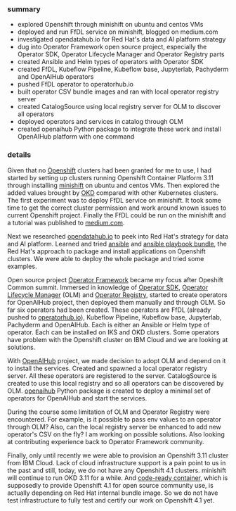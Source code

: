 ### summary

* explored Openshift through minishift on ubuntu and centos VMs
* deployed and run FfDL service on minishift, blogged on medium.com
* investigated opendatahub.io for Red Hat's data and AI platform strategy
* dug into Operator Framework open source project, especially the Operator SDK, Operator Lifecycle Manager and Operator Registry parts
* created Ansible and Helm types of operators with Operator SDK
* created FfDL, Kubeflow Pipeline, Kubeflow base, Jupyterlab, Pachyderm and OpenAIHub operators
* pushed FfDL operator to operatorhub.io
* built operator CSV bundle images and ran with local operator registry server
* created CatalogSource using local registry server for OLM to discover all operators
* deployed operators and services in catalog through OLM
* created openaihub Python package to integrate these work and install OpenAIHub platform with one command


### details

Given that no [Openshift](www.openshift.com) clusters had been granted for me to use, I had started by setting up clusters running Openshift Container Platform 3.11 through installing [minishift](https://github.com/minishift/minishift) on ubuntu and centos VMs. Then explored the added values brought by [OKD](https://www.okd.io/) compared with other Kubernetes clusters. The first experiment was to deploy FfDL service on minishift. It took some time to get the correct cluster permission and work around known issues to current Openshift project. Finally the FfDL could be run on the minishift and a tutorial was published to [medium.com](https://medium.com/@dsml4real/deep-learning-model-training-with-ffdl-on-minishift-510dc40fca56).


Next we researched [opendatahub.io](https://opendatahub.io/) to peek into Red Hat's strategy for data and AI platform. Learned and tried [ansible](https://www.ansible.com/) and [ansible playbook bundle](https://github.com/ansibleplaybookbundle/ansible-playbook-bundle), the Red Hat's approach to package and install applications on Openshift clusters. We were able to deploy the whole package and tried some examples.


Open source project [Operator Framework](https://github.com/operator-framework) became my focus after Opeshift Common summit. Immersed in knowledge of [Operator SDK](https://github.com/operator-framework/operator-sdk), [Operator Lifecycle Manager](https://github.com/operator-framework/operator-lifecycle-manager) (OLM) and [Operator Registry](https://github.com/operator-framework/operator-registry), started to create operators for OpenAIHub project, then deployed them manually and through OLM. So far six operators had been created. These operators are FfDL (already pushed to [operatorhub.io](https://operatorhub.io/)), Kubeflow Pipeline, Kubeflow base, Jupyterlab, Pachyderm and OpenAIHub. Each is either an Ansible or Helm type of operator. Each can be installed on IKS and OKD clusters. Some operators have problem with the Openshift cluster on IBM Cloud and we are looking at solutions.


With [OpenAIHub](https://github.ibm.com/OpenAIHub/openaihub) project, we made decision to adopt OLM and depend on it to install the services. Created and spawned a local operator registry server. All these operators are registered to the server. CatalogSource is created to use this local registry and so all operators can be discovered by OLM. [openaihub](https://pypi.org/project/openaihub/) Python package is created to deploy a minimal set of operators for OpenAIHub and start the services.


During the course some limitation of OLM and Operator Registry were encountered. For example, is it possible to pass env values to an operator through OLM? Also, can the local registry server be enhanced to add new operator's CSV on the fly? I am working on possible solutions. Also looking at contributing experience back to Operator Framework community.


Finally, only until recently we were able to provision an Openshift 3.11 cluster from IBM Cloud. Lack of cloud infrastructure support is a pain point to us in the past and still, today, we do not have any Openshift 4.1 clusters. minishift will continue to run OKD 3.11 for a while. And [code-ready container](https://github.com/code-ready/crc), which is supposedly to provide Openshift 4.1 for open source community use, is actually depending on Red Hat internal bundle image. So we do not have test infrastructure to fully test and certify our work on Openshift 4.1 yet.